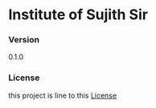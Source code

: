 # Institute of Sujith Sir

### Version
0.1.0

### License
this project is line to this [License](LICENSE.txt)